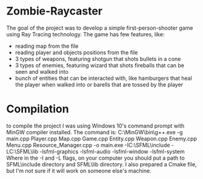 # Zombie-Raycaster
The goal of the project was to develop a simple first-person-shooter game using Ray Tracing technology. The game has few features, like:
- reading map from the file
- reading player and objects positions from the file
- 3 types of weapons, featuring shotgun that shots bullets in a cone
- 3 types of enemies, featuring wizard that shots fireballs that can be seen and walked into
- bunch of entities that can be interacted with, like hamburgers that heal the player when walked into or barells that are tossed by the player

# Compilation 
to compile the project I was using Windows 10's command prompt with MinGW compiler installed. The command is:
  C:\MinGW\bin\g++.exe -g main.cpp Player.cpp Map.cpp Game.cpp Entity.cpp Weapon.cpp Enemy.cpp Menu.cpp Resource_Manager.cpp -o main.exe -IC:\SFML\include -LC:\SFML\lib -lsfml-graphics -lsfml-audio -lsfml-window -lsfml-system
Where in the -I and -L flags, on your computer you should put a path to SFML\include directory and SFML\lib directory.
I also prepared a Cmake file, but I'm not sure if it will work on someone else's machine.
